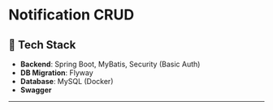 # Notification CRUD

## 🧱 Tech Stack
- **Backend**: Spring Boot, MyBatis, Security (Basic Auth)
- **DB Migration**: Flyway
- **Database**: MySQL (Docker)
- **Swagger**
---
